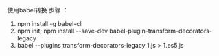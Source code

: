 使用babel转换
步骤 ：
1. npm install -g babel-cli
2. npm init; npm install --save-dev babel-plugin-transform-decorators-legacy
3. babel --plugins transform-decorators-legacy 1.js > 1.es5.js
